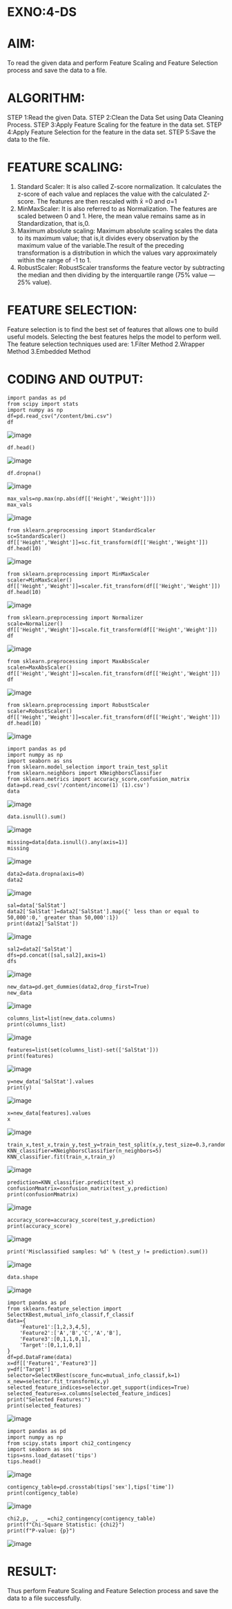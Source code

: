 # EXNO:4-DS
# AIM:
To read the given data and perform Feature Scaling and Feature Selection process and save the
data to a file.

# ALGORITHM:
STEP 1:Read the given Data.
STEP 2:Clean the Data Set using Data Cleaning Process.
STEP 3:Apply Feature Scaling for the feature in the data set.
STEP 4:Apply Feature Selection for the feature in the data set.
STEP 5:Save the data to the file.

# FEATURE SCALING:
1. Standard Scaler: It is also called Z-score normalization. It calculates the z-score of each value and replaces the value with the calculated Z-score. The features are then rescaled with x̄ =0 and σ=1
2. MinMaxScaler: It is also referred to as Normalization. The features are scaled between 0 and 1. Here, the mean value remains same as in Standardization, that is,0.
3. Maximum absolute scaling: Maximum absolute scaling scales the data to its maximum value; that is,it divides every observation by the maximum value of the variable.The result of the preceding transformation is a distribution in which the values vary approximately within the range of -1 to 1.
4. RobustScaler: RobustScaler transforms the feature vector by subtracting the median and then dividing by the interquartile range (75% value — 25% value).

# FEATURE SELECTION:
Feature selection is to find the best set of features that allows one to build useful models. Selecting the best features helps the model to perform well.
The feature selection techniques used are:
1.Filter Method
2.Wrapper Method
3.Embedded Method

# CODING AND OUTPUT:
```
import pandas as pd
from scipy import stats
import numpy as np
df=pd.read_csv("/content/bmi.csv")
df
```
![image](https://github.com/user-attachments/assets/38da07ca-4480-4cd2-91d2-3a10e58d967e)
```
df.head()
```
![image](https://github.com/user-attachments/assets/02811e67-190b-45e6-b8e6-e5b747da8e5b)
```
df.dropna()
```
![image](https://github.com/user-attachments/assets/ef5669aa-d2e1-440a-a62b-f0f8f81a76bd)
```
max_vals=np.max(np.abs(df[['Height','Weight']]))
max_vals
```
![image](https://github.com/user-attachments/assets/db5c9b43-576d-4924-af4f-c1ac3067d5ab)
```
from sklearn.preprocessing import StandardScaler
sc=StandardScaler()
df[['Height','Weight']]=sc.fit_transform(df[['Height','Weight']])
df.head(10)
```
![image](https://github.com/user-attachments/assets/8291e4f2-eba2-46e4-91d7-6cc9b3b3e198)
```
from sklearn.preprocessing import MinMaxScaler
scaler=MinMaxScaler()
df[['Height','Weight']]=scaler.fit_transform(df[['Height','Weight']])
df.head(10)
```
![image](https://github.com/user-attachments/assets/31c75e25-2852-4b4d-a366-84524213bdb6)
```
from sklearn.preprocessing import Normalizer
scale=Normalizer()
df[['Height','Weight']]=scale.fit_transform(df[['Height','Weight']])
df
```
![image](https://github.com/user-attachments/assets/1eed9eef-cc13-4b83-8b3c-be3677080db4)
```
from sklearn.preprocessing import MaxAbsScaler
scalen=MaxAbsScaler()
df[['Height','Weight']]=scalen.fit_transform(df[['Height','Weight']])
df
```
![image](https://github.com/user-attachments/assets/bed6623c-a343-4d63-a593-beef886095a0)
```
from sklearn.preprocessing import RobustScaler
scaler=RobustScaler()
df[['Height','Weight']]=scaler.fit_transform(df[['Height','Weight']])
df.head(10)
```
![image](https://github.com/user-attachments/assets/7ade8c05-3083-428f-afc0-d2b4c7b39b8e)
```
import pandas as pd
import numpy as np
import seaborn as sns
from sklearn.model_selection import train_test_split
from sklearn.neighbors import KNeighborsClassifier
from sklearn.metrics import accuracy_score,confusion_matrix
data=pd.read_csv('/content/income(1) (1).csv')
data
```
![image](https://github.com/user-attachments/assets/401cb4c1-f665-4e21-bee3-06c78af7a5bf)
```
data.isnull().sum()
```
![image](https://github.com/user-attachments/assets/beed9626-c888-4516-be6d-96b75f17d58b)
```
missing=data[data.isnull().any(axis=1)]
missing
```
![image](https://github.com/user-attachments/assets/a8d7f9d5-d3f8-4eef-b945-05db4cf7914b)
```
data2=data.dropna(axis=0)
data2
```
![image](https://github.com/user-attachments/assets/3dd9a570-889d-4dd2-ba25-de2a443f10f6)
```
sal=data['SalStat']
data2['SalStat']=data2['SalStat'].map({' less than or equal to 50,000':0,' greater than 50,000':1})
print(data2['SalStat'])
```
![image](https://github.com/user-attachments/assets/16825fcb-f893-4a6c-b66f-5a1702d3b164)
```
sal2=data2['SalStat']
dfs=pd.concat([sal,sal2],axis=1)
dfs
```
![image](https://github.com/user-attachments/assets/80b2bd45-5998-44a0-a847-55c994c9ddf6)
```
new_data=pd.get_dummies(data2,drop_first=True)
new_data
```
![image](https://github.com/user-attachments/assets/130fdcaf-9eda-438c-9fce-ce64aa2122e4)
```
columns_list=list(new_data.columns)
print(columns_list)
```
![image](https://github.com/user-attachments/assets/17ab51e6-6093-4a7b-970d-fa3e3c776f0f)
```
features=list(set(columns_list)-set(['SalStat']))
print(features)
```
![image](https://github.com/user-attachments/assets/cea9befd-9e6c-4a15-995e-ed3b089e8c73)
```
y=new_data['SalStat'].values
print(y)
```
![image](https://github.com/user-attachments/assets/ac20350f-5858-40ce-99b7-83c14becedcd)
```
x=new_data[features].values
x
```
![image](https://github.com/user-attachments/assets/62fcf631-974e-4245-8770-4d42b408bbb1)
```
train_x,test_x,train_y,test_y=train_test_split(x,y,test_size=0.3,random_state=0)
KNN_classifier=KNeighborsClassifier(n_neighbors=5)
KNN_classifier.fit(train_x,train_y)
```
![image](https://github.com/user-attachments/assets/2cf736f8-09ed-4c16-869c-47f0fe437cbd)
```
prediction=KNN_classifier.predict(test_x)
confusionMmatrix=confusion_matrix(test_y,prediction)
print(confusionMmatrix)
```
![image](https://github.com/user-attachments/assets/23a47c1e-c77f-496f-b660-39e08c42766f)
```
accuracy_score=accuracy_score(test_y,prediction)
print(accuracy_score)
```
![image](https://github.com/user-attachments/assets/0747530e-ed73-4047-ad6e-d49e8607abc2)
```
print('Misclassified samples: %d' % (test_y != prediction).sum())
```
![image](https://github.com/user-attachments/assets/eec1b332-78dc-4d16-acf2-885c2d8af0b4)
```
data.shape
```
![image](https://github.com/user-attachments/assets/06fcf027-37e0-4108-bd92-5f2ca4833ae1)
```
import pandas as pd
from sklearn.feature_selection import SelectKBest,mutual_info_classif,f_classif
data={
    'Feature1':[1,2,3,4,5],
    'Feature2':['A','B','C','A','B'],
    'Feature3':[0,1,1,0,1],
    'Target':[0,1,1,0,1]
}
df=pd.DataFrame(data)
x=df[['Feature1','Feature3']]
y=df['Target']
selector=SelectKBest(score_func=mutual_info_classif,k=1)
x_new=selector.fit_transform(x,y)
selected_feature_indices=selector.get_support(indices=True)
selected_features=x.columns[selected_feature_indices]
print("Selected Features:")
print(selected_features)
```
![image](https://github.com/user-attachments/assets/32fb7d52-24f9-4f58-a561-3a6ba2aefc1c)
```
import pandas as pd
import numpy as np
from scipy.stats import chi2_contingency
import seaborn as sns
tips=sns.load_dataset('tips')
tips.head()
```
![image](https://github.com/user-attachments/assets/656ff68d-d3f2-4f6b-aeb6-92b9cc23eb19)
```
contigency_table=pd.crosstab(tips['sex'],tips['time'])
print(contigency_table)
```
![image](https://github.com/user-attachments/assets/c0d24942-dca5-45b6-a425-06605b50c6af)
```
chi2,p, _, _ =chi2_contingency(contigency_table)
print(f"Chi-Square Statistic: {chi2}")
print(f"P-value: {p}")
```
![image](https://github.com/user-attachments/assets/67c43f52-cb13-489c-8008-1701e2946d77)

# RESULT:
Thus perform Feature Scaling and Feature Selection process and save the data to a file successfully.

